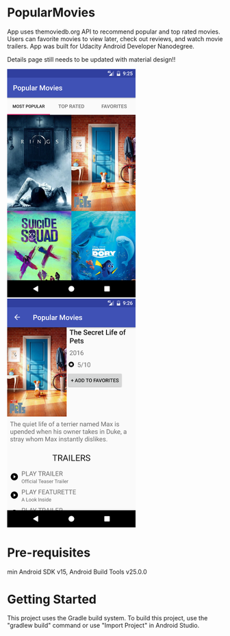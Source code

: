 # PopularMovies
App uses themoviedb.org API to recommend popular and top rated movies. Users can favorite movies to view later, check out reviews, and 
watch movie trailers. App was built for Udacity Android Developer Nanodegree.

Details page still needs to be updated with material design!!

<img src="https://github.com/kayemess/PopularMovies/blob/master/MainActivity.png" alt="Popular Movies" width="300">
<img src="https://github.com/kayemess/PopularMovies/blob/master/MovieDetails.png" alt="Movie Details" width="300">

# Pre-requisites

min Android SDK v15, Android Build Tools v25.0.0

# Getting Started

This project uses the Gradle build system. To build this project, use the "gradlew build" command or use "Import Project" in 
Android Studio.
